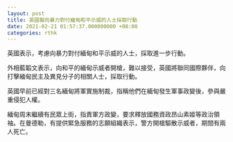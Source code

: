 ```yaml
---
layout: post
title: 英國擬向暴力對付緬甸和平示威的人士採取行動
date: 2021-02-21 01:57:37.000000000 +08:00
categories: rthk
---
```


英國表示，考慮向暴力對付緬甸和平示威的人士，採取進一步行動。

外相藍韜文表示，向和平的緬甸示威者開槍，難以接受，英國將聯同國際夥伴，向打擊緬甸民主及異見分子的相關人士，採取行動。

英國早前已經對三名緬甸將軍實施制裁，指稱他們在緬甸發生軍事政變後，參與嚴重侵犯人權。

緬甸周末繼續有民眾上街，指責軍方政變，要求釋放國務資政昂山素姬等政治領袖。在曼德勒，有提供緊急服務的志願組織表示，警方開槍驅散示威者，期間有兩人死亡。
